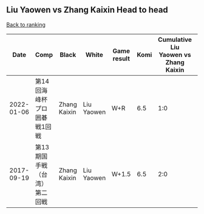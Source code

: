 ## Liu Yaowen vs Zhang Kaixin Head to head

[Back to ranking](../../index.md)




| **Date** | **Comp** | **Black** | **White** | **Game result** | **Komi** | **Cumulative Liu Yaowen vs Zhang Kaixin** | **Liu Yaowen streak** | **Zhang Kaixin streak** | 
| --- | --- | --- | --- | --- | --- | --- | --- | --- |
| 2022-01-06 | 第14回海峰杯プロ囲碁戦1回戦 | Zhang Kaixin | Liu Yaowen | W+R | 6.5 | 1:0 | 1 | 0 | 
| 2017-09-19 | 第13期国手戦（台湾）第二回戦 | Zhang Kaixin | Liu Yaowen | W+1.5 | 6.5 | 2:0 | 2 | 0 |




